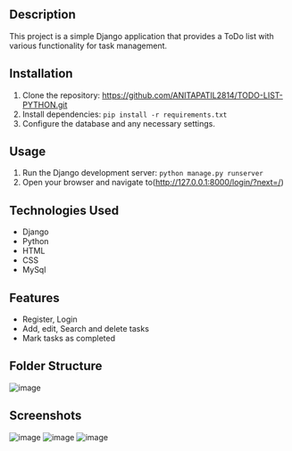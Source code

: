 ## Description
This project is a simple Django application that provides a ToDo list with various functionality for task management.

## Installation
1. Clone the repository: https://github.com/ANITAPATIL2814/TODO-LIST-PYTHON.git
2. Install dependencies: `pip install -r requirements.txt`
3. Configure the database and any necessary settings.
   
## Usage
1. Run the Django development server: `python manage.py runserver`
2. Open your browser and navigate to(http://127.0.0.1:8000/login/?next=/)

## Technologies Used
- Django
- Python
- HTML
- CSS
- MySql
  
## Features
- Register, Login
- Add, edit, Search and delete tasks
- Mark tasks as completed
  
## Folder Structure
![image](https://github.com/ANITAPATIL2814/TODO-LIST-PYTHON/assets/142707200/8b0a4a3f-a9ba-418c-94fd-5bb57047d1c7)


## Screenshots
![image](https://github.com/ANITAPATIL2814/TODO-LIST-PYTHON/assets/142707200/ccbfc92d-f9df-4bb4-8da7-2724385ac22d)
![image](https://github.com/ANITAPATIL2814/TODO-LIST-PYTHON/assets/142707200/3ea10f74-2d9c-4642-b2dd-f42cd67442b0)
![image](https://github.com/ANITAPATIL2814/TODO-LIST-PYTHON/assets/142707200/6d5c3993-6f32-417c-8127-2f61f2cbf6c3)
